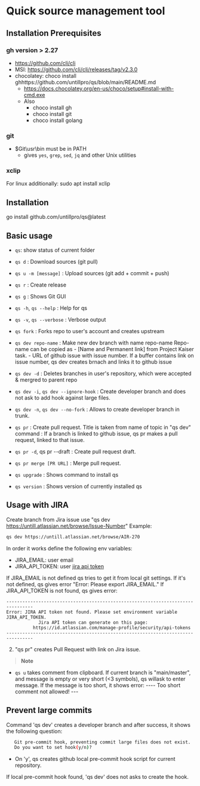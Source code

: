 # Quick source management tool

## Installation Prerequisites

### gh    version > 2.27

- https://github.com/cli/cli
- MSI: https://github.com/cli/cli/releases/tag/v2.3.0
- chocolatey: choco install ghhttps://github.com/untillpro/qs/blob/main/README.md
  - https://docs.chocolatey.org/en-us/choco/setup#install-with-cmd.exe
  - Also
    - choco install gh
    - choco install git
    - choco install golang

### git

- $Git\usr\bin must be in PATH
  - gives `yes`, `grep`, `sed`, `jq` and other Unix utilities

### xclip

For linux additionally:   sudo apt install xclip

## Installation

go install github.com/untillpro/qs@latest

## Basic usage

- `qs`: show status of current folder

- `qs d`                    : Download sources (git pull)
- `qs u -m [message]`       : Upload sources (git add + commit + push)
- `qs r`                    : Create release
- `qs g`                    : Shows Git GUI
- `qs -h`, `qs --help`      : Help for qs
- `qs -v`, `qs --verbose`   : Verbose output

- `qs fork`  		            : Forks repo to user's account and creates upstream
- `qs dev repo-name`        : Make new dev branch with name repo-name
                              Repo-name can be copied as 
                                - [Name and Permanent link] from Project Kaiser task. 
                                - URL of github issue with issue number.
                              If a buffer contains link on issue number, qs dev creates brnach and links it to github issue

- `qs dev -d`         	    : Deletes branches in user's repository, which were accepted & mergred to parent repo
- `qs dev -i`, `qs dev --ignore-hook`    : Create developer branch and does not ask to add hook against large files.
- `qs dev -n`, `qs dev --no-fork`        : Allows to create developer branch in trunk.
- `qs pr`                   : Create pull request. Title is taken from name of topic in "qs dev" command
                            : If a branch is linked to github issue, qs pr makes a pull request, linked to that issue.
- `qs pr -d`, qs pr --draft : Create pull request draft.
- `qs pr merge [PR URL]`    : Merge pull request.

- `qs upgrade`  	          : Shows command to install qs
- `qs version`  	          : Shows version of currently installed qs

## Usage with JIRA

Create branch from Jira issue use "qs dev https://untill.atlassian.net/browse/Issue-Number"
Example:

```bash
qs dev https://untill.atlassian.net/browse/AIR-270
```

In order it works define the following env variables:

- JIRA_EMAIL: user email
- JIRA_API_TOKEN: user [jira api token](https://id.atlassian.com/manage-profile/security/api-tokens)

If JIRA_EMAIL is not defined qs tries to get it from local git settings.
If it's not defined, qs gives error "Error: Please export JIRA_EMAIL."
If JIRA_API_TOKEN is not found, qs gives error:

```text
--------------------------------------------------------------------------------
Error: JIRA API token not found. Please set environment variable JIRA_API_TOKEN.
            Jira API token can generate on this page:
          https://id.atlassian.com/manage-profile/security/api-tokens           
--------------------------------------------------------------------------------
```

2. "qs pr" creates Pull Request with link on Jira issue.
  
> **Note**

- `qs u` takes comment from clipboard. If current branch is "main/master", 
         and message is empty or very short (<3 symbols), qs willask to enter message.
         If the message is too short, it shows error:
                ----  Too short comment not allowed! ---

## Prevent large commits

Command 'qs dev' creates a developer branch and after success, it shows the following question:

```bash
   Git pre-commit hook, preventing commit large files does not exist.
   Do you want to set hook(y/n)?
```

- On 'y', qs creates github local pre-commit hook script for current repository.

If local pre-commit hook found, 'qs dev' does not asks to create the hook.
